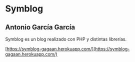 # Symblog
## Antonio García García
Symblog es un blog realizado con PHP y distintas librerías.

[https://symblog-gagaan.herokuapp.com/](https://symblog-gagaan.herokuapp.com/)